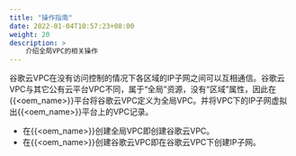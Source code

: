 ```yaml
---
title: "操作指南"
date: 2022-01-04T10:57:23+08:00
weight: 20
description: >
    介绍全局VPC的相关操作
---
```


谷歌云VPC在没有访问控制的情况下各区域的IP子网之间可以互相通信。谷歌云VPC与其它公有云平台VPC不同，属于“全局”资源，没有“区域”属性，因此在{{<oem_name>}}平台将谷歌云VPC定义为全局VPC。并将VPC下的IP子网虚拟出{{<oem_name>}}平台上的VPC记录。

- 在{{<oem_name>}}创建全局VPC即创建谷歌云VPC。
- 在{{<oem_name>}}创建谷歌云VPC即在谷歌云VPC下创建IP子网。

